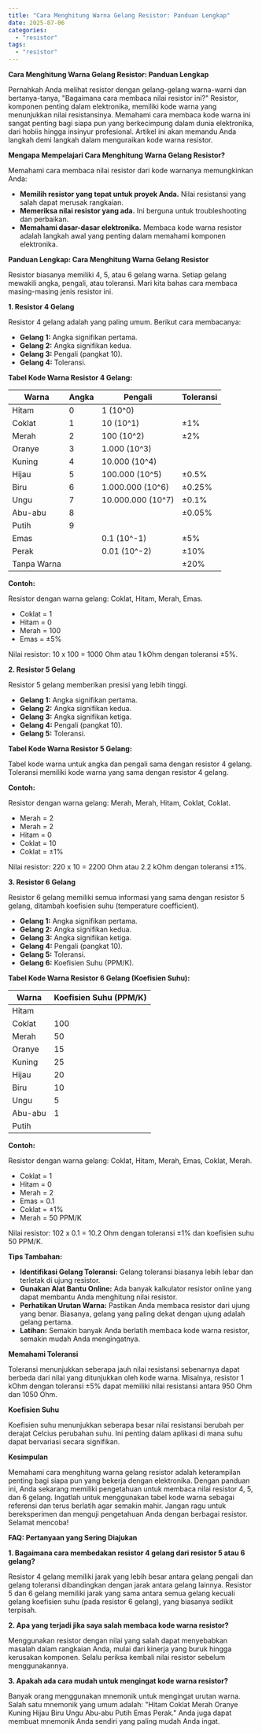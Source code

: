 ```yaml
---
title: "Cara Menghitung Warna Gelang Resistor: Panduan Lengkap"
date: 2025-07-06
categories: 
  - "resistor"
tags: 
  - "resistor"
---
```


**Cara Menghitung Warna Gelang Resistor: Panduan Lengkap**

Pernahkah Anda melihat resistor dengan gelang-gelang warna-warni dan bertanya-tanya, "Bagaimana cara membaca nilai resistor ini?" Resistor, komponen penting dalam elektronika, memiliki kode warna yang menunjukkan nilai resistansinya. Memahami cara membaca kode warna ini sangat penting bagi siapa pun yang berkecimpung dalam dunia elektronika, dari hobiis hingga insinyur profesional. Artikel ini akan memandu Anda langkah demi langkah dalam menguraikan kode warna resistor.

**Mengapa Mempelajari Cara Menghitung Warna Gelang Resistor?**

Memahami cara membaca nilai resistor dari kode warnanya memungkinkan Anda:

- **Memilih resistor yang tepat untuk proyek Anda.** Nilai resistansi yang salah dapat merusak rangkaian.
- **Memeriksa nilai resistor yang ada.** Ini berguna untuk troubleshooting dan perbaikan.
- **Memahami dasar-dasar elektronika.** Membaca kode warna resistor adalah langkah awal yang penting dalam memahami komponen elektronika.

**Panduan Lengkap: Cara Menghitung Warna Gelang Resistor**

Resistor biasanya memiliki 4, 5, atau 6 gelang warna. Setiap gelang mewakili angka, pengali, atau toleransi. Mari kita bahas cara membaca masing-masing jenis resistor ini.

**1\. Resistor 4 Gelang**

Resistor 4 gelang adalah yang paling umum. Berikut cara membacanya:

- **Gelang 1:** Angka signifikan pertama.
- **Gelang 2:** Angka signifikan kedua.
- **Gelang 3:** Pengali (pangkat 10).
- **Gelang 4:** Toleransi.

**Tabel Kode Warna Resistor 4 Gelang:**

| Warna | Angka | Pengali | Toleransi |
| --- | --- | --- | --- |
| Hitam | 0 | 1 (10^0) |  |
| Coklat | 1 | 10 (10^1) | ±1% |
| Merah | 2 | 100 (10^2) | ±2% |
| Oranye | 3 | 1.000 (10^3) |  |
| Kuning | 4 | 10.000 (10^4) |  |
| Hijau | 5 | 100.000 (10^5) | ±0.5% |
| Biru | 6 | 1.000.000 (10^6) | ±0.25% |
| Ungu | 7 | 10.000.000 (10^7) | ±0.1% |
| Abu-abu | 8 |  | ±0.05% |
| Putih | 9 |  |  |
| Emas |  | 0.1 (10^-1) | ±5% |
| Perak |  | 0.01 (10^-2) | ±10% |
| Tanpa Warna |  |  | ±20% |

**Contoh:**

Resistor dengan warna gelang: Coklat, Hitam, Merah, Emas.

- Coklat = 1
- Hitam = 0
- Merah = 100
- Emas = ±5%

Nilai resistor: 10 x 100 = 1000 Ohm atau 1 kOhm dengan toleransi ±5%.

**2\. Resistor 5 Gelang**

Resistor 5 gelang memberikan presisi yang lebih tinggi.

- **Gelang 1:** Angka signifikan pertama.
- **Gelang 2:** Angka signifikan kedua.
- **Gelang 3:** Angka signifikan ketiga.
- **Gelang 4:** Pengali (pangkat 10).
- **Gelang 5:** Toleransi.

**Tabel Kode Warna Resistor 5 Gelang:**

Tabel kode warna untuk angka dan pengali sama dengan resistor 4 gelang. Toleransi memiliki kode warna yang sama dengan resistor 4 gelang.

**Contoh:**

Resistor dengan warna gelang: Merah, Merah, Hitam, Coklat, Coklat.

- Merah = 2
- Merah = 2
- Hitam = 0
- Coklat = 10
- Coklat = ±1%

Nilai resistor: 220 x 10 = 2200 Ohm atau 2.2 kOhm dengan toleransi ±1%.

**3\. Resistor 6 Gelang**

Resistor 6 gelang memiliki semua informasi yang sama dengan resistor 5 gelang, ditambah koefisien suhu (temperature coefficient).

- **Gelang 1:** Angka signifikan pertama.
- **Gelang 2:** Angka signifikan kedua.
- **Gelang 3:** Angka signifikan ketiga.
- **Gelang 4:** Pengali (pangkat 10).
- **Gelang 5:** Toleransi.
- **Gelang 6:** Koefisien Suhu (PPM/K).

**Tabel Kode Warna Resistor 6 Gelang (Koefisien Suhu):**

| Warna | Koefisien Suhu (PPM/K) |
| --- | --- |
| Hitam |  |
| Coklat | 100 |
| Merah | 50 |
| Oranye | 15 |
| Kuning | 25 |
| Hijau | 20 |
| Biru | 10 |
| Ungu | 5 |
| Abu-abu | 1 |
| Putih |  |

**Contoh:**

Resistor dengan warna gelang: Coklat, Hitam, Merah, Emas, Coklat, Merah.

- Coklat = 1
- Hitam = 0
- Merah = 2
- Emas = 0.1
- Coklat = ±1%
- Merah = 50 PPM/K

Nilai resistor: 102 x 0.1 = 10.2 Ohm dengan toleransi ±1% dan koefisien suhu 50 PPM/K.

**Tips Tambahan:**

- **Identifikasi Gelang Toleransi:** Gelang toleransi biasanya lebih lebar dan terletak di ujung resistor.
- **Gunakan Alat Bantu Online:** Ada banyak kalkulator resistor online yang dapat membantu Anda menghitung nilai resistor.
- **Perhatikan Urutan Warna:** Pastikan Anda membaca resistor dari ujung yang benar. Biasanya, gelang yang paling dekat dengan ujung adalah gelang pertama.
- **Latihan:** Semakin banyak Anda berlatih membaca kode warna resistor, semakin mudah Anda mengingatnya.

**Memahami Toleransi**

Toleransi menunjukkan seberapa jauh nilai resistansi sebenarnya dapat berbeda dari nilai yang ditunjukkan oleh kode warna. Misalnya, resistor 1 kOhm dengan toleransi ±5% dapat memiliki nilai resistansi antara 950 Ohm dan 1050 Ohm.

**Koefisien Suhu**

Koefisien suhu menunjukkan seberapa besar nilai resistansi berubah per derajat Celcius perubahan suhu. Ini penting dalam aplikasi di mana suhu dapat bervariasi secara signifikan.

**Kesimpulan**

Memahami cara menghitung warna gelang resistor adalah keterampilan penting bagi siapa pun yang bekerja dengan elektronika. Dengan panduan ini, Anda sekarang memiliki pengetahuan untuk membaca nilai resistor 4, 5, dan 6 gelang. Ingatlah untuk menggunakan tabel kode warna sebagai referensi dan terus berlatih agar semakin mahir. Jangan ragu untuk bereksperimen dan menguji pengetahuan Anda dengan berbagai resistor. Selamat mencoba!

**FAQ: Pertanyaan yang Sering Diajukan**

**1\. Bagaimana cara membedakan resistor 4 gelang dari resistor 5 atau 6 gelang?**

Resistor 4 gelang memiliki jarak yang lebih besar antara gelang pengali dan gelang toleransi dibandingkan dengan jarak antara gelang lainnya. Resistor 5 dan 6 gelang memiliki jarak yang sama antara semua gelang kecuali gelang koefisien suhu (pada resistor 6 gelang), yang biasanya sedikit terpisah.

**2\. Apa yang terjadi jika saya salah membaca kode warna resistor?**

Menggunakan resistor dengan nilai yang salah dapat menyebabkan masalah dalam rangkaian Anda, mulai dari kinerja yang buruk hingga kerusakan komponen. Selalu periksa kembali nilai resistor sebelum menggunakannya.

**3\. Apakah ada cara mudah untuk mengingat kode warna resistor?**

Banyak orang menggunakan mnemonik untuk mengingat urutan warna. Salah satu mnemonik yang umum adalah: "Hitam Coklat Merah Oranye Kuning Hijau Biru Ungu Abu-abu Putih Emas Perak." Anda juga dapat membuat mnemonik Anda sendiri yang paling mudah Anda ingat.
